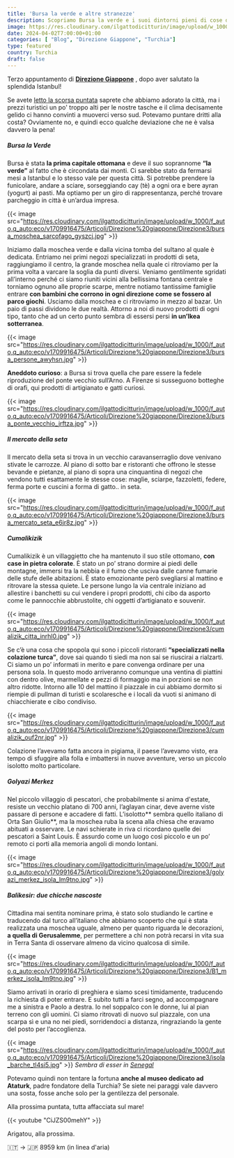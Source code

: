 ```yaml
---
title: 'Bursa la verde e altre stranezze'
description: Scopriamo Bursa la verde e i suoi dintorni pieni di cose da scoprire come il ponte vecchio di Firenze, la cupola della Roccia e un'isola paticolare
image: https://res.cloudinary.com/ilgattodicitturin/image/upload/w_1000/f_auto,q_auto:eco/v1713011125/Articoli/Direzione%20giappone/Direzione3/balinkesir_van_fy5xyc.jpg
date: 2024-04-02T7:00:00+01:00
categories: [ "Blog", "Direzione Giappone", "Turchia"]
type: featured  
country: Turchia 
draft: false
---
```


Terzo appuntamento di **[Direzione Giappone](/categories/direzione-giappone)** , dopo aver salutato la splendida Istanbul! 

Se avete [letto la scorsa puntata](/blog/direzione-giappone-2-istanbul-che-spettacolo) saprete che abbiamo adorato la città, ma i prezzi turistici un po' troppo alti per le nostre tasche e il clima decisamente gelido ci hanno convinti a muoverci verso sud. 
Potevamo puntare dritti alla costa? Ovviamente no, e quindi ecco qualche deviazione che ne è valsa davvero la pena! 

##### Bursa la Verde 

Bursa è stata **la prima capitale ottomana** e deve il suo soprannome **“la verde”** al fatto che è circondata dai monti. Ci sarebbe stato da fermarsi mesi a Istanbul e lo stesso vale per questa città.
Si potrebbe prendere la funicolare, andare a sciare, sorseggiando cay (tè) a ogni ora e bere ayran (yogurt) ai pasti. Ma optiamo per un giro di rappresentanza, perché trovare parcheggio in città è un’ardua impresa. 

{{< image src="https://res.cloudinary.com/ilgattodicitturin/image/upload/w_1000/f_auto,q_auto:eco/v1709916475/Articoli/Direzione%20giappone/Direzione3/bursa_moschea_sarcofago_gyszcj.jpg" >}}

Iniziamo dalla moschea verde e dalla vicina tomba del sultano al quale è dedicata. Entriamo nei primi negozi specializzati in prodotti di seta, raggiungiamo il centro, la grande moschea nella quale ci ritroviamo per la prima volta a varcare la soglia da punti diversi. Veniamo gentilmente sgridati all’interno perché ci siamo riuniti vicini alla bellissima fontana centrale e torniamo ognuno alle proprie scarpe, mentre notiamo tantissime famiglie entrare **con bambini che corrono in ogni direzione come se fossero al parco giochi**.
Usciamo dalla moschea e ci ritroviamo in mezzo al bazar. Un paio di passi dividono le due realtà. Attorno a noi di nuovo prodotti di ogni tipo, tanto che ad un certo punto sembra di essersi persi **in un’Ikea sotterranea**. 

{{< image src="https://res.cloudinary.com/ilgattodicitturin/image/upload/w_1000/f_auto,q_auto:eco/v1709916475/Articoli/Direzione%20giappone/Direzione3/bursa_persone_awyhsn.jpg" >}}

**Aneddoto curioso**: a Bursa si trova quella che pare essere la fedele riproduzione del ponte vecchio sull’Arno. A Firenze si susseguono botteghe di orafi, qui prodotti di artigianato e gatti curiosi. 
 
{{< image src="https://res.cloudinary.com/ilgattodicitturin/image/upload/w_1000/f_auto,q_auto:eco/v1709916475/Articoli/Direzione%20giappone/Direzione3/bursa_ponte_vecchio_jrftza.jpg" >}}

##### Il mercato della seta

Il mercato della seta si trova in un vecchio caravanserraglio dove venivano stivate le carrozze. Al piano di sotto bar e ristoranti che offrono le stesse bevande e pietanze, al piano di sopra una cinquantina di negozi che vendono tutti esattamente le stesse cose: maglie, sciarpe, fazzoletti, federe, ferma porte e cuscini a forma di gatto.. in seta. 

{{< image src="https://res.cloudinary.com/ilgattodicitturin/image/upload/w_1000/f_auto,q_auto:eco/v1709916475/Articoli/Direzione%20giappone/Direzione3/bursa_mercato_seta_e6jr8z.jpg" >}}

##### Cumalikizik 

Cumalikizik è un villaggietto che ha mantenuto il suo stile ottomano, **con case in pietra colorate**. È stato un po’ strano dormire ai piedi delle montagne, immersi tra la nebbia e il fumo che usciva dalle canne fumarie delle stufe delle abitazioni. 
È stato emozionante però svegliarsi al mattino e ritrovare la stessa quiete. Le persone lungo la via centrale iniziano ad allestire i banchetti su cui vendere i propri prodotti, chi cibo da asporto come le pannocchie abbrustolite, chi oggetti d’artigianato e souvenir. 

{{< image src="https://res.cloudinary.com/ilgattodicitturin/image/upload/w_1000/f_auto,q_auto:eco/v1709916475/Articoli/Direzione%20giappone/Direzione3/cumalizik_citta_inrhl0.jpg" >}}

Se c’è una cosa che spopola qui sono i piccoli ristoranti **“specializzati nella colazione turca”**, dove sai quando ti siedi ma non sai se riuscirai a rialzarti. Ci siamo un po’ informati in merito e pare convenga ordinare per una persona sola. In questo modo arriveranno comunque una ventina di piattini con dentro olive, marmellate e pezzi di formaggio ma in porzioni se non altro ridotte. Intorno alle 10 del mattino il piazzale in cui abbiamo dormito si riempie di pullman di turisti e scolaresche e i locali da vuoti si animano di chiacchierate e cibo condiviso. 

{{< image src="https://res.cloudinary.com/ilgattodicitturin/image/upload/w_1000/f_auto,q_auto:eco/v1709916475/Articoli/Direzione%20giappone/Direzione3/cumalizik_ouf2nr.jpg" >}}

Colazione l’avevamo fatta ancora in pigiama, il paese l’avevamo visto, era tempo di sfuggire alla folla e imbattersi in nuove avventure, verso un piccolo isolotto molto particolare. 

##### Golyazi Merkez 

Nel piccolo villaggio di pescatori, che probabilmente si anima d'estate, resiste un vecchio platano di 700 anni, l’aglayan cinar, deve averne viste passare di persone e accadere di fatti. 
L’isolotto** sembra quello italiano di Orta San Giulio**, ma la moschea ruba la scena alla chiesa che eravamo abituati a osservare. Le navi schierate in riva ci ricordano quelle dei pescatori a Saint Louis. È assurdo come un luogo così piccolo e un po’ remoto ci porti alla memoria angoli di mondo lontani.

{{< image src="https://res.cloudinary.com/ilgattodicitturin/image/upload/w_1000/f_auto,q_auto:eco/v1709916475/Articoli/Direzione%20giappone/Direzione3/golyazi_merkez_isola_lm9tno.jpg" >}}

##### Balikesir: due chicche nascoste 

Cittadina mai sentita nominare prima, è stato solo studiando le cartine e traducendo dal turco all’italiano che abbiamo scoperto che qui è stata realizzata una moschea uguale, almeno per quanto riguarda le decorazioni, **a quella di Gerusalemme**, per permettere a chi non potrà recarsi in vita sua in Terra Santa di osservare almeno da vicino qualcosa di simile. 

{{< image src="https://res.cloudinary.com/ilgattodicitturin/image/upload/w_1000/f_auto,q_auto:eco/v1709916475/Articoli/Direzione%20giappone/Direzione3/B1_merkez_isola_lm9tno.jpg" >}}

Siamo arrivati in orario di preghiera e siamo scesi timidamente, traducendo la richiesta di poter entrare. E subito tutti a farci segno, ad accompagnare me a sinistra e Paolo a destra. Io nel soppalco con le donne, lui al pian terreno con gli uomini. Ci siamo ritrovati di nuovo sul piazzale, con una scarpa sì e una no nei piedi, sorridendoci a distanza, ringraziando la gente del posto per l’accoglienza. 

{{< image src="https://res.cloudinary.com/ilgattodicitturin/image/upload/w_1000/f_auto,q_auto:eco/v1709916475/Articoli/Direzione%20giappone/Direzione3/isola_barche_tl4si5.jpg" >}}
_Sembra di esser in [Senegal](/categories/senegal)_

Potevamo quindi non tentare la fortuna **anche al museo dedicato ad Ataturk**, padre fondatore della Turchia? Se siete nei paraggi vale davvero una sosta, fosse anche solo per la gentilezza del personale. 

Alla prossima puntata, tutta affacciata sul mare!

{{< youtube "CiJZS00mehY" >}}

Arigatou, alla prossima.

🇮🇹 → 🇯🇵 8959 km (in linea d'aria)
